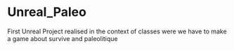 # Unreal_Paleo

First Unreal Project realised in the context of classes were we have to make a game about survive and paleolitique
